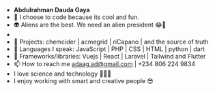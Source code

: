 - **Abdulrahman Dauda Gaya**
- 👋 I choose to code because its cool and fun.
- 👽 Aliens are the best. We need an alien president 😂🤪
- 
- 🌌 Projects: chemcider | acmegrid | riCapano | and the source of truth
- 👀 Languages I speak: JavaScript | PHP | CSS | HTML | python | dart
- 🌹 Frameworks/libraries: Vuejs | React | Laravel | Tailwind and Flutter
- 📫 How to reach me adaag.ad@gmail.com | +234 806 224 9834
- I love science and technology 🥼🧪🧬
- I enjoy working with smart and creative people 😎



<!---
DoudGaya/DoudGaya is a ✨ special ✨ repository because its `README.md` (this file) appears on your GitHub profile.
You can click the Preview link to take a look at your changes.
--->
